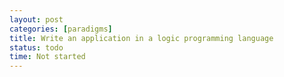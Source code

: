```yaml
---
layout: post
categories: [paradigms]
title: Write an application in a logic programming language
status: todo
time: Not started
---
```

